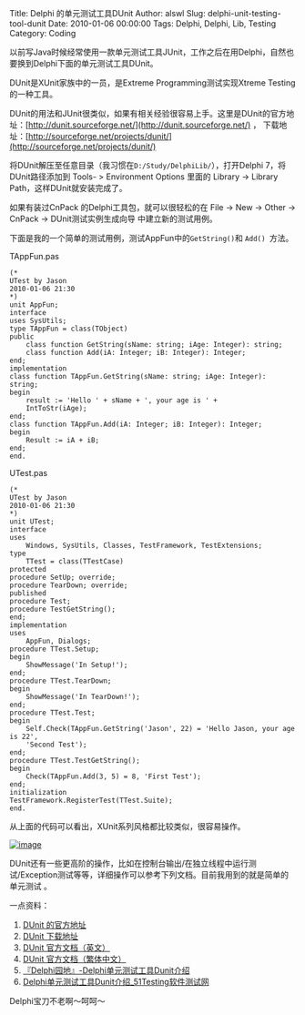 Title: Delphi 的单元测试工具DUnit
Author: alswl
Slug: delphi-unit-testing-tool-dunit
Date: 2010-01-06 00:00:00
Tags: Delphi, Delphi, Lib, Testing
Category: Coding

以前写Java时候经常使用一款单元测试工具JUnit，工作之后在用Delphi，自然也要换到Delphi下面的单元测试工具DUnit。

DUnit是XUnit家族中的一员，是Extreme Programming测试实现Xtreme Testing的一种工具。

DUnit的用法和JUnit很类似，如果有相关经验很容易上手。这里是DUnit的官方地址：[http://dunit.sourceforge.net/](http://dunit.sourceforge.net/) ，
下载地址：[http://sourceforge.net/projects/dunit/](http://sourceforge.net/projects/dunit/)

将DUnit解压至任意目录（我习惯在`D:/Study/DelphiLib/`），打开Delphi 7，将DUnit路径添加到 Tools- > Environment Options 里面的 Library -> Library Path，这样DUnit就安装完成了。

如果有装过CnPack 的Delphi工具包，就可以很轻松的在 File -> New -> Other -> CnPack -> DUnit测试实例生成向导 中建立新的测试用例。

下面是我的一个简单的测试用例，测试AppFun中的` GetString() `和 `Add() `方法。

TAppFun.pas

```
(*
UTest by Jason
2010-01-06 21:30
*)
unit AppFun;
interface
uses SysUtils;
type TAppFun = class(TObject)
public
	class function GetString(sName: string; iAge: Integer): string;
	class function Add(iA: Integer; iB: Integer): Integer;
end;
implementation
class function TAppFun.GetString(sName: string; iAge: Integer): string;
begin
	result := 'Hello ' + sName + ', your age is ' +
	IntToStr(iAge);
end;
class function TAppFun.Add(iA: Integer; iB: Integer): Integer;
begin
	Result := iA + iB;
end;
end.
```

UTest.pas

```
(*
UTest by Jason
2010-01-06 21:30
*)
unit UTest;
interface
uses
	Windows, SysUtils, Classes, TestFramework, TestExtensions;
type
	TTest = class(TTestCase)
protected
procedure SetUp; override;
procedure TearDown; override;
published
procedure Test;
procedure TestGetString();
end;
implementation
uses
	AppFun, Dialogs;
procedure TTest.Setup;
begin
	ShowMessage('In Setup!');
end;
procedure TTest.TearDown;
begin
	ShowMessage('In TearDown!');
end;
procedure TTest.Test;
begin
	Self.Check(TAppFun.GetString('Jason', 22) = 'Hello Jason, your age is 22',
	'Second Test');
end;
procedure TTest.TestGetString();
begin
	Check(TAppFun.Add(3, 5) = 8, 'First Test');
end;
initialization
TestFramework.RegisterTest(TTest.Suite);
end.
```

从上面的代码可以看出，XUnit系列风格都比较类似，很容易操作。

[![image](https://ohsolnxaa.qnssl.com/upload_dropbox/201001/dunit.jpg)](https://ohsolnxaa.qnssl.com/upload_dropbox/201001/dunit.jpg)

DUnit还有一些更高阶的操作，比如在控制台输出/在独立线程中运行测试/Exception测试等等，详细操作可以参考下列文档。目前我用到的就是简单的单元测试
。

一点资料：

1.   [DUnit 的官方地址](http://dunit.sourceforge.net/ )
2.   [DUnit 下载地址](http://sourceforge.net/projects/dunit/)
3.   [DUnit 官方文档（英文）](http://dunit.sourceforge.net/README.html)
4.   [DUnit 官方文档（繁体中文）](http://dunit.sourceforge.net/README_CHT.html)
5.   [『Delphi园地』-Delphi单元测试工具Dunit介绍](http://www.delphifans.com/infoview/Article_499.html)
6.   [Delphi单元测试工具Dunit介绍_51Testing软件测试网](http://www.51testing.com/html/32/297.html)

Delphi宝刀不老啊～呵呵～


